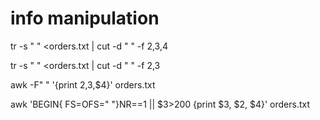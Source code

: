 
# info manipulation 


tr -s " " <orders.txt | cut -d " " -f 2,3,4

tr -s " " <orders.txt | cut -d " " -f 2,3

awk -F"   " '{print $2,$3,$4}' orders.txt

awk 'BEGIN{ FS=OFS="   "}NR==1 || $3>200 {print $3, $2, $4}' orders.txt

